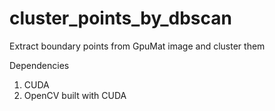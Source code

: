 # cluster_points_by_dbscan
Extract boundary points from GpuMat image and cluster them

Dependencies
1. CUDA
2. OpenCV built with CUDA
